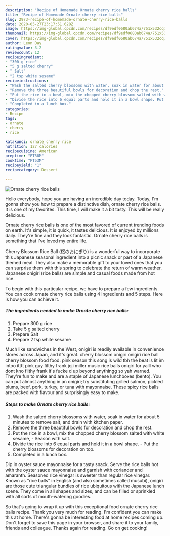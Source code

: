 ```yaml
---
description: "Recipe of Homemade Ornate cherry rice balls"
title: "Recipe of Homemade Ornate cherry rice balls"
slug: 2973-recipe-of-homemade-ornate-cherry-rice-balls
date: 2020-05-27T23:17:51.628Z
image: https://img-global.cpcdn.com/recipes/df9edf0680ab674a/751x532cq70/ornate-cherry-rice-balls-recipe-main-photo.jpg
thumbnail: https://img-global.cpcdn.com/recipes/df9edf0680ab674a/751x532cq70/ornate-cherry-rice-balls-recipe-main-photo.jpg
cover: https://img-global.cpcdn.com/recipes/df9edf0680ab674a/751x532cq70/ornate-cherry-rice-balls-recipe-main-photo.jpg
author: Leon Day
ratingvalue: 3.2
reviewcount: 12
recipeingredient:
- "300 g rice"
- "5 g salted cherry"
- " Salt"
- "2 tsp white sesame"
recipeinstructions:
- "Wash the salted cherry blossoms with water, soak in water for about 5 minutes to remove salt, and drain with kitchen paper."
- "Remove the three beautiful bowls for decoration and chop the rest."
- "Put the rice in a bowl, mix the chopped cherry blossom salted with white sesame, Season with salt."
- "Divide the rice into 6 equal parts and hold it in a bowl shape. Put the cherry blossoms for decoration on top."
- "Completed in a lunch box."
categories:
- Recipe
tags:
- ornate
- cherry
- rice

katakunci: ornate cherry rice 
nutrition: 127 calories
recipecuisine: American
preptime: "PT38M"
cooktime: "PT53M"
recipeyield: "1"
recipecategory: Dessert

---
```



![Ornate cherry rice balls](https://img-global.cpcdn.com/recipes/df9edf0680ab674a/751x532cq70/ornate-cherry-rice-balls-recipe-main-photo.jpg)

Hello everybody, hope you are having an incredible day today. Today, I'm gonna show you how to prepare a distinctive dish, ornate cherry rice balls. It is one of my favorites. This time, I will make it a bit tasty. This will be really delicious.

Ornate cherry rice balls is one of the most favored of current trending foods on earth. It's simple, it is quick, it tastes delicious. It is enjoyed by millions daily. They're fine and they look fantastic. Ornate cherry rice balls is something that I've loved my entire life.

Cherry Blossom Rice Ball (桜のおにぎり) is a wonderful way to incorporate this Japanese seasonal ingredient into a picnic snack or part of a Japanese themed meal. They also make a memorable gift to your loved ones that you can surprise them with this spring to celebrate the return of warm weather. Japanese onigiri (rice balls) are simple and casual foods made from hot rice.


To begin with this particular recipe, we have to prepare a few ingredients. You can cook ornate cherry rice balls using 4 ingredients and 5 steps. Here is how you can achieve it.

<!--inarticleads1-->

##### The ingredients needed to make Ornate cherry rice balls:

1. Prepare 300 g rice
1. Take 5 g salted cherry
1. Prepare  Salt
1. Prepare 2 tsp white sesame


Much like sandwiches in the West, onigiri is readily available in convenience stores across Japan, and it&#39;s great. cherry blossom onigiri onigiri rice ball cherry blossom food food. pink season this song is wild tbh the beat is lit im intoo itttt pink guy filthy frank joji miller music rice balls onigiri for yalll who dont kno filthy frank it&#39;s fucke d up beyond anythingg so yah warned. They&#39;re fun to make and are a staple of Japanese lunchboxes (bento). You can put almost anything in an onigiri; try substituting grilled salmon, pickled plums, beef, pork, turkey, or tuna with mayonnaise. These spicy rice balls are packed with flavour and surprisingly easy to make. 

<!--inarticleads2-->

##### Steps to make Ornate cherry rice balls:

1. Wash the salted cherry blossoms with water, soak in water for about 5 minutes to remove salt, and drain with kitchen paper.
1. Remove the three beautiful bowls for decoration and chop the rest.
1. Put the rice in a bowl, mix the chopped cherry blossom salted with white sesame, - Season with salt.
1. Divide the rice into 6 equal parts and hold it in a bowl shape. - Put the cherry blossoms for decoration on top.
1. Completed in a lunch box.


Dip in oyster sauce mayonnaise for a tasty snack. Serve the rice balls hot with the oyster sauce mayonnaise and garnish with coriander and amaranth. Seasoned rice vinegar is sweeter than regular rice vinegar. Known as &#34;rice balls&#34; in English (and also sometimes called musubi), onigiri are those cute triangular bundles of rice ubiquitous with the Japanese lunch scene. They come in all shapes and sizes, and can be filled or sprinkled with all sorts of mouth-watering goodies. 

So that's going to wrap it up with this exceptional food ornate cherry rice balls recipe. Thank you very much for reading. I'm confident you can make this at home. There's gonna be interesting food at home recipes coming up. Don't forget to save this page in your browser, and share it to your family, friends and colleague. Thanks again for reading. Go on get cooking!

